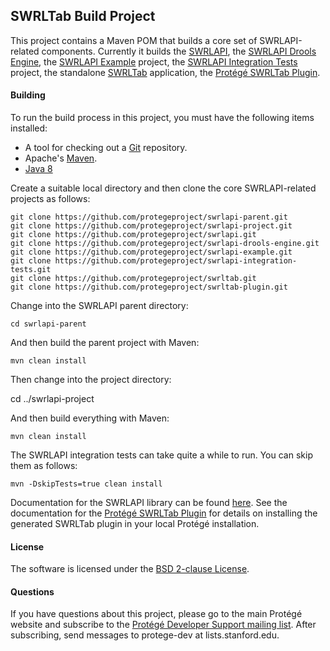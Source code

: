 ## SWRLTab Build Project

This project contains a Maven POM that builds a core set of SWRLAPI-related components.
Currently it builds the [SWRLAPI](https://github.com/protegeproject/swrlapi.git), 
the [SWRLAPI Drools Engine](https://github.com/protegeproject/swrlapi-drools-engine.git), 
the [SWRLAPI Example](https://github.com/protegeproject/swrlapi-example.git) project, 
the [SWRLAPI Integration Tests](https://github.com/protegeproject/swrlapi-integration-tests.git) project, 
the standalone [SWRLTab](https://github.com/protegeproject/swrltab.git) application, 
the [Protégé SWRLTab Plugin](https://github.com/protegeproject/swrltab-plugin.git).


#### Building

To run the build process in this project, you must have the following items installed:

+ A tool for checking out a [Git](http://git-scm.com/) repository.
+ Apache's [Maven](http://maven.apache.org/index.html).
+ [Java 8](http://www.oracle.com/technetwork/java/javase/downloads/index.html)

Create a suitable local directory and then clone the core SWRLAPI-related projects as follows:

    git clone https://github.com/protegeproject/swrlapi-parent.git
    git clone https://github.com/protegeproject/swrlapi-project.git
    git clone https://github.com/protegeproject/swrlapi.git
    git clone https://github.com/protegeproject/swrlapi-drools-engine.git
    git clone https://github.com/protegeproject/swrlapi-example.git
    git clone https://github.com/protegeproject/swrlapi-integration-tests.git
    git clone https://github.com/protegeproject/swrltab.git
    git clone https://github.com/protegeproject/swrltab-plugin.git

Change into the SWRLAPI parent directory:

    cd swrlapi-parent

And then build the parent project with Maven:

    mvn clean install

Then change into the project directory:

   cd ../swrlapi-project

And then build everything with Maven:

    mvn clean install

The SWRLAPI integration tests can take quite a while to run. You can skip them as follows:

    mvn -DskipTests=true clean install

Documentation for the SWRLAPI library can be found [here](https://github.com/protegeproject/swrlapi/wiki).
See the documentation for the [Protégé SWRLTab Plugin](https://github.com/protegeproject/swrltab-plugin.git) for details on installing the generated SWRLTab plugin in your local Protégé installation.

#### License

The software is licensed under the [BSD 2-clause License](https://github.com/protegeproject/swrltab-project/blob/master/license.txt).

#### Questions

If you have questions about this project, please go to the main
Protégé website and subscribe to the [Protégé Developer Support
mailing list](http://protege.stanford.edu/support.php#mailingListSupport).
After subscribing, send messages to protege-dev at lists.stanford.edu.
